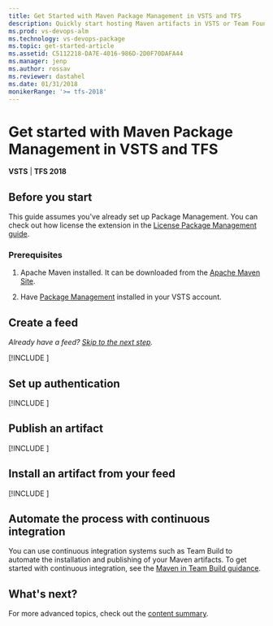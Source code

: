 ```yaml
---
title: Get Started with Maven Package Management in VSTS and TFS
description: Quickly start hosting Maven artifacts in VSTS or Team Foundation Server
ms.prod: vs-devops-alm
ms.technology: vs-devops-package
ms.topic: get-started-article
ms.assetid: C5112218-DA7E-4016-986D-2D0F70DAFA44
ms.manager: jenp
ms.author: rossav
ms.reviewer: dastahel
ms.date: 01/31/2018
monikerRange: '>= tfs-2018'
---
```


# Get started with Maven Package Management in VSTS and TFS

**VSTS** | **TFS 2018**

## Before you start

This guide assumes you've already set up Package Management. You can check out how license the extension in the 
[License Package Management guide](install.md).

### Prerequisites

1. Apache Maven installed. It can be downloaded from the [Apache Maven Site](https://maven.apache.org/download.cgi).

1. Have [Package Management](https://marketplace.visualstudio.com/items?itemName=ms.feed) installed in your VSTS account.

<a name="create-a-feed"></a>

## Create a feed

*Already have a feed? [Skip to the next step](#setup-your-POM-and-settings-.xml).*

[!INCLUDE [](_shared/create-feed.md)]

<a name="setup-your-POM-and-settings-.xml"></a>

## Set up authentication

[!INCLUDE [](_shared/maven/pom-and-settings.md)]

<a name="publish-a-package"></a>

## Publish an artifact

[!INCLUDE [](_shared/maven/publish.md)]

<a name="consume-in-visual-studio"></a>

## Install an artifact from your feed

[!INCLUDE [](_shared/maven/install.md)]

<a name="automate-with-continuous-integration"></a>

## Automate the process with continuous integration

You can use continuous integration systems such as Team Build to automate the installation and publishing of your Maven artifacts. 
To get started with continuous integration, see the [Maven in Team Build guidance](/vsts/build-release/packages/maven).

## What's next?

For more advanced topics, check out the [content summary](overview.md).

